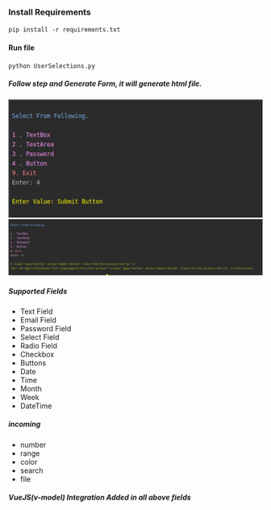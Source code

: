 ### Install Requirements
```ssh
pip install -r requirements.txt
```

#### Run file
```ssh
python UserSelections.py
```
##### Follow step and Generate Form, it will generate html file.

![N|Solid](one.png)
![N|Solid](two.png)


##### Supported Fields
- Text Field
- Email Field
- Password Field
- Select Field
- Radio Field
- Checkbox
- Buttons
- Date
- Time
- Month
- Week
- DateTime

##### incoming

- number
- range
- color
- search
- file

##### VueJS(v-model) Integration Added in all above fields